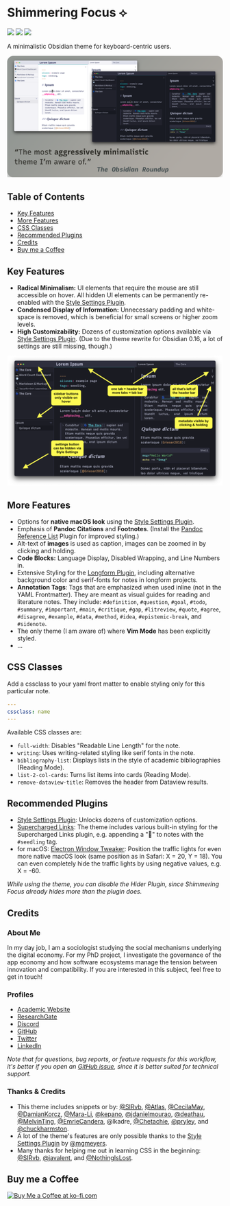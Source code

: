 # Shimmering Focus ⟡
![](https://img.shields.io/badge/downloads-36848-6E4E9B?style=plastic) ![](https://img.shields.io/github/last-commit/chrisgrieser/shimmering-focus?style=plastic) [![](https://img.shields.io/badge/changelog-click%20here-FFE800?style=plastic)](https://chrisgrieser.github.io/shimmering-focus/changelog/)

A minimalistic Obsidian theme for keyboard-centric users.

![](assets/promo-screenshot-big.png)

## Table of Contents
<!-- MarkdownTOC enable-levels=2 -->

- [Key Features](#key-features)
- [More Features](#more-features)
- [CSS Classes](#css-classes)
- [Recommended Plugins](#recommended-plugins)
- [Credits](#credits)
- [Buy me a Coffee](#buy-me-a-coffee)

<!-- /MarkdownTOC -->

## Key Features
- __Radical Minimalism:__ UI elements that require the mouse are still accessible on hover. All hidden UI elements can be permanently re-enabled with the [Style Settings Plugin](https://obsidian.md/plugins?id=obsidian-style-settings).
- __Condensed Display of Information:__ Unnecessary padding and white-space is removed, which is beneficial for small screens or higher zoom levels.
- __High Customizability:__ Dozens of customization options available via [Style Settings Plugin](https://obsidian.md/plugins?id=obsidian-style-settings). (Due to the theme rewrite for Obsidian 0.16, a lot of settings are still missing, though.)

![](assets/explainer-screenshot.png)

## More Features
- Options for __native macOS look__ using the [Style Settings Plugin](https://obsidian.md/plugins?id=obsidian-style-settings).
- Emphasis of __Pandoc Citations__ and __Footnotes__. (Install the [Pandoc Reference List](https://obsidian.md/plugins?id=obsidian-pandoc-reference-list) Plugin for improved styling.)
- Alt-text of __images__ is used as caption, images can be zoomed in by clicking and holding.
- __Code Blocks:__ Language Display, Disabled Wrapping, and Line Numbers in.
- Extensive Styling for the [Longform Plugin](https://obsidian.md/plugins?id=longform), including alternative background color and serif-fonts for notes in longform projects.
- __Annotation Tags__: Tags that are emphasized when used inline (not in the YAML Frontmatter). They are meant as visual guides for reading and literature notes. They include: `#definition`, `#question`, `#goal`, `#todo`, `#summary`, `#important`, `#main`, `#critique`, `#gap`, `#litreview`, `#quote`, `#agree`, `#disagree`, `#example`, `#data`, `#method`, `#idea`, `#epistemic-break`, and `#sidenote`.
- The only theme (I am aware of) where __Vim Mode__ has been explicitly styled.
- …

## CSS Classes

Add a cssclass to your yaml front matter to enable styling only for this particular note.

```yaml
---
cssclass: name
---
```

Available CSS classes are:
- `full-width`: Disables "Readable Line Length" for the note.
- `writing`: Uses writing-related styling like serif fonts in the note.
- `bibliography-list`: Displays lists in the style of academic bibliographies (Reading Mode).
- `list-2-col-cards`: Turns list items into cards (Reading Mode).
- `remove-dataview-title`: Removes the header from Dataview results.

## Recommended Plugins
- [Style Settings Plugin](https://obsidian.md/plugins?id=obsidian-style-settings): Unlocks dozens of customization options.
- [Supercharged Links](https://obsidian.md/plugins?id=supercharged-links-obsidian): The theme includes various built-in styling for the Supercharged Links plugin, e.g. appending a "🌱" to notes with the `#seedling` tag.
- for macOS: [Electron Window Tweaker](https://obsidian.md/plugins?id=obsidian-electron-window-tweaker): Position the traffic lights for even more native macOS look (same position as in Safari: X = 20, Y = 18). You can even completely hide the traffic lights by using negative values, e.g. X = -60.

*While using the theme, you can disable the Hider Plugin, since Shimmering Focus already hides more than the plugin does.*

## Credits

### About Me
In my day job, I am a sociologist studying the social mechanisms underlying the digital economy. For my PhD project, I investigate the governance of the app economy and how software ecosystems manage the tension between innovation and compatibility. If you are interested in this subject, feel free to get in touch!

### Profiles
- [Academic Website](https://chris-grieser.de/)
- [ResearchGate](https://www.researchgate.net/profile/Christopher-Grieser)
- [Discord](https://discordapp.com/users/462774483044794368/)
- [GitHub](https://github.com/chrisgrieser/)
- [Twitter](https://twitter.com/pseudo_meta)
- [LinkedIn](https://www.linkedin.com/in/christopher-grieser-ba693b17a/)

*Note that for questions, bug reports, or feature requests for this workflow, it's better if you open an [GitHub issue](https://github.com/chrisgrieser/shimmering-focus/issues), since it is better suited for technical support.*

### Thanks & Credits
- This theme includes snippets or by: [@SlRvb](https://github.com/SlRvb), [@Atlas](https://github.com/zcysxy), [@CecilaMay](https://github.com/ceciliamay), [@DamianKorcz](https://github.com/damiankorcz), [@Mara-Li](https://github.com/Mara-Li), [@kepano](https://github.com/kepano), [@jdanielmourao](https://github.com/jdanielmourao), [@deathau](https://github.com/deathau/), [@MelvinTing](https://github.com/tingmelvin/), [@EmrieCandera](https://github.com/Emrie-Candera), @lkadre, [@Chetachie](https://github.com/chetachiezikeuzor), [@pryley](https://github.com/pryley), and [@chuckharmston](https://gist.github.com/chuckharmston).
- A lot of the theme's features are only possible thanks to the [Style Settings Plugin](https://obsidian.md/plugins?id=obsidian-style-settings) by [@mgmeyers](https://github.com/mgmeyers).
- Many thanks for helping me out in learning CSS in the beginning: [@SlRvb](https://github.com/SlRvb), [@javalent](https://github.com/valentine195), and [@NothingIsLost](https://github.com/nothingislost).

## Buy me a Coffee
<a href='https://ko-fi.com/Y8Y86SQ91' target='_blank'><img height='36' style='border:0px;height:36px;' src='https://cdn.ko-fi.com/cdn/kofi1.png?v=3' border='0' alt='Buy Me a Coffee at ko-fi.com' /></a>
